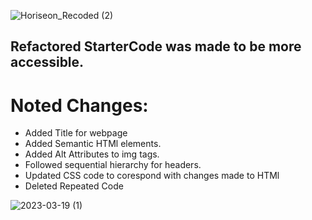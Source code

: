 ![Horiseon_Recoded (2)](https://user-images.githubusercontent.com/124648885/226252300-c02ac698-d626-4c6f-b9d4-b844da336bd9.png)


## Refactored StarterCode was made to be more accessible. 

# Noted Changes:
- Added Title for webpage
- Added Semantic HTMl elements.
- Added Alt Attributes to img tags.
- Followed sequential hierarchy for headers.
- Updated CSS code to corespond with changes made to HTMl
- Deleted Repeated Code 



![2023-03-19 (1)](https://user-images.githubusercontent.com/124648885/226255370-9a2d225d-c16a-46a8-9112-752aa6cbd48e.png)
